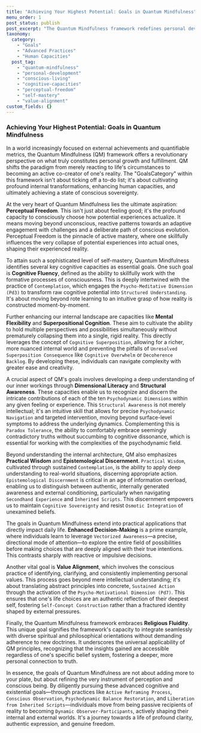```yaml
---
title: "Achieving Your Highest Potential: Goals in Quantum Mindfulness"
menu_order: 1
post_status: publish
post_excerpt: "The Quantum Mindfulness framework redefines personal development by focusing on profound internal transformations as the ultimate goals. This article explores how cultivating advanced cognitive capacities, achieving perceptual freedom, and aligning with core values become the true markers of success in this revolutionary approach to consciousness."
taxonomy:
  category:
    - "Goals"
    - "Advanced Practices"
    - "Human Capacities"
  post_tag:
    - "quantum-mindfulness"
    - "personal-development"
    - "conscious-living"
    - "cognitive-capacities"
    - "perceptual-freedom"
    - "self-mastery"
    - "value-alignment"
custom_fields: {}
---
```


### Achieving Your Highest Potential: Goals in Quantum Mindfulness

In a world increasingly focused on external achievements and quantifiable metrics, the Quantum Mindfulness (QM) framework offers a revolutionary perspective on what truly constitutes personal growth and fulfillment. QM shifts the paradigm from merely reacting to life's circumstances to becoming an active co-creator of one's reality. The "GoalsCategory" within this framework isn't about ticking off a to-do list; it's about cultivating profound internal transformations, enhancing human capacities, and ultimately achieving a state of conscious sovereignty.

At the very heart of Quantum Mindfulness lies the ultimate aspiration: **Perceptual Freedom**. This isn't just about feeling good; it's the profound capacity to consciously choose how potential experiences actualize. It means moving beyond unconscious, reactive patterns towards an adaptive engagement with challenges and a deliberate path of conscious evolution. Perceptual Freedom is the pinnacle of active mastery, where one skillfully influences the very collapse of potential experiences into actual ones, shaping their experienced reality.

To attain such a sophisticated level of self-mastery, Quantum Mindfulness identifies several key cognitive capacities as essential goals. One such goal is **Cognitive Fluency**, defined as the ability to skillfully work with the formative processes of consciousness. This is deeply intertwined with the practice of `Contemplation`, which engages the `Psycho-Meditative Dimension (Pd3)` to transform raw cognitive potential into `Structured Understanding`. It's about moving beyond rote learning to an intuitive grasp of how reality is constructed moment-by-moment.

Further enhancing our internal landscape are capacities like **Mental Flexibility** and **Superpositional Cognition**. These aim to cultivate the ability to hold multiple perspectives and possibilities simultaneously without prematurely collapsing them into a single, rigid reality. This directly leverages the concept of `Cognitive Superposition`, allowing for a richer, more nuanced internal world and preventing the pitfalls of `Unresolved Superposition Consequence` like `Cognitive Overwhelm` or `Decoherence Backlog`. By developing these, individuals can navigate complexity with greater ease and creativity.

A crucial aspect of QM's goals involves developing a deep understanding of our inner workings through **Dimensional Literacy** and **Structural Awareness**. These capacities enable us to recognize and discern the intricate contributions of each of the ten `Psychodynamic Dimensions` within any given feeling or experience. This `Structural Awareness` is not merely intellectual; it's an intuitive skill that allows for precise `Psychodynamic Navigation` and targeted intervention, moving beyond surface-level symptoms to address the underlying dynamics. Complementing this is `Paradox Tolerance`, the ability to comfortably embrace seemingly contradictory truths without succumbing to cognitive dissonance, which is essential for working with the complexities of the psychodynamic field.

Beyond understanding the internal architecture, QM also emphasizes **Practical Wisdom** and **Epistemological Discernment**. `Practical Wisdom`, cultivated through sustained `Contemplation`, is the ability to apply deep understanding to real-world situations, discerning appropriate action. `Epistemological Discernment` is critical in an age of information overload, enabling us to distinguish between authentic, internally generated awareness and external conditioning, particularly when navigating `Secondhand Experience` and `Inherited Scripts`. This discernment empowers us to maintain `Cognitive Sovereignty` and resist `Osmotic Integration` of unexamined beliefs.

The goals in Quantum Mindfulness extend into practical applications that directly impact daily life. **Enhanced Decision-Making** is a prime example, where individuals learn to leverage `Vectorized Awareness`—a precise, directional mode of attention—to explore the entire field of possibilities before making choices that are deeply aligned with their true intentions. This contrasts sharply with reactive or impulsive decisions.

Another vital goal is **Value Alignment**, which involves the conscious practice of identifying, clarifying, and consistently implementing personal values. This process goes beyond mere intellectual understanding; it's about translating abstract principles into concrete, `Sustained Action` through the activation of the `Psycho-Motivational Dimension (Pd7)`. This ensures that one's life choices are an authentic reflection of their deepest self, fostering `Self-Concept Construction` rather than a fractured identity shaped by external pressures.

Finally, the Quantum Mindfulness framework embraces **Religious Fluidity**. This unique goal signifies the framework's capacity to integrate seamlessly with diverse spiritual and philosophical orientations without demanding adherence to new doctrines. It underscores the universal applicability of QM principles, recognizing that the insights gained are accessible regardless of one's specific belief system, fostering a deeper, more personal connection to truth.

In essence, the goals of Quantum Mindfulness are not about adding more to your plate, but about refining the very instrument of perception and conscious being. By diligently pursuing these advanced cognitive and existential goals—through practices like `Active Reframing Process`, `Conscious Observation`, `Psychodynamic Balance Restoration`, and `Liberation from Inherited Scripts`—individuals move from being passive recipients of reality to becoming `Dynamic Observer-Participants`, actively shaping their internal and external worlds. It's a journey towards a life of profound clarity, authentic expression, and genuine freedom.